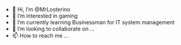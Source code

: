 - 👋 Hi, I’m @MrLosterino
- 👀 I’m interested in gaming
- 🌱 I’m currently learning Businessman for IT system management
- 💞️ I’m looking to collaborate on ...
- 📫 How to reach me ...

<!---
MrLosterino/MrLosterino is a ✨ special ✨ repository because its `README.md` (this file) appears on your GitHub profile.
You can click the Preview link to take a look at your changes.
--->

